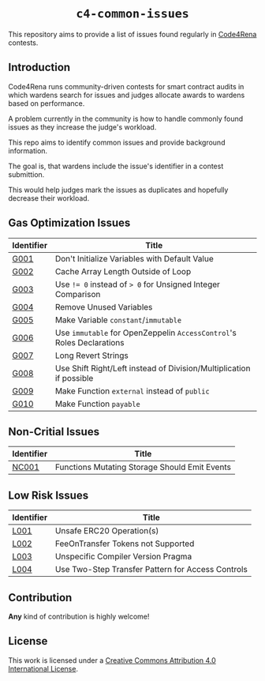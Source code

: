 <h1 align=center><code>c4-common-issues</code></h1>

This repository aims to provide a list of issues found regularly in [Code4Rena](https://code4rena.com/)
contests.

## Introduction

Code4Rena runs community-driven contests for smart contract audits in which
wardens search for issues and judges allocate awards to wardens based on performance.

A problem currently in the community is how to handle commonly found issues
as they increase the judge's workload.

This repo aims to identify common issues and provide background information.

The goal is, that wardens include the issue's identifier in a contest submittion.

This would help judges mark the issues as duplicates and hopefully decrease
their workload.


## Gas Optimization Issues

| Identifier | Title |
|------------|-------|
| [G001](./0-Gas-Optimizations.md/#g001---dont-initialize-variables-with-default-value) | Don't Initialize Variables with Default Value |
| [G002](./0-Gas-Optimizations.md/#g002---cache-array-length-outside-of-loop) | Cache Array Length Outside of Loop |
| [G003](./0-Gas-Optimizations.md/#g003---use--0-instead-of--0-for-unsigned-integer-comparison) | Use `!= 0` instead of `> 0` for Unsigned Integer Comparison |
| [G004](./0-Gas-Optimizations.md/#g004---remove-unused-variables) | Remove Unused Variables |
| [G005](./0-Gas-Optimizations.md/#g005---make-variable-constantimmutable) | Make Variable `constant`/`immutable` |
| [G006](./0-Gas-Optimizations.md/#g006---use-immutable-for-openzeppelin-accesscontrols-roles-declarations) | Use `immutable` for OpenZeppelin `AccessControl`'s Roles Declarations |
| [G007](./0-Gas-Optimizations.md/#g007---long-revert-strings) | Long Revert Strings |
| [G008](./0-Gas-Optimizations.md/#g008---use-shift-rightleft-instead-of-divisionmultiplication-if-possible) | Use Shift Right/Left instead of Division/Multiplication if possible |
| [G009](./0-Gas-Optimizations.md/#g009---make-function-external-instead-of-public) | Make Function `external` instead of `public` |
| [G010](./0-Gas-Optimizations.md/#g010---make-function-payable) | Make Function `payable` |


## Non-Critial Issues

| Identifier | Title |
|------------|-------|
| [NC001](./1-Non-Critial.md#nc001---functions-mutating-storage-should-emit-events) | Functions Mutating Storage Should Emit Events |


## Low Risk Issues

| Identifier | Title |
|------------|-------|
| [L001](./2-Low-Risk.md#l001---unsafe-erc20-operations) | Unsafe ERC20 Operation(s) |
| [L002](./2-Low-Risk.md#l002---feeontransfer-tokens-not-supported) | FeeOnTransfer Tokens not Supported |
| [L003](./2-Low-Risk.md#l003---unspecific-compiler-version-pragma) | Unspecific Compiler Version Pragma |
| [L004](./2-Low-Risk.md#l004---use-two-step-transfer-pattern-for-access-controls) | Use Two-Step Transfer Pattern for Access Controls |


## Contribution

**Any** kind of contribution is highly welcome!


## License

This work is licensed under a [Creative Commons Attribution 4.0 International License](http://creativecommons.org/licenses/by/4.0/).

